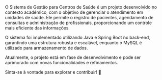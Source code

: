 O Sistema de Gestão para Centros de Saúde é um projeto desenvolvido no contexto acadêmico, com o objetivo de gerenciar o atendimento em unidades de saúde. Ele permite o registro de pacientes, agendamento de consultas e administração de profissionais, proporcionando um controle mais eficiente das informações.

O sistema foi implementado utilizando Java e Spring Boot no back-end, garantindo uma estrutura robusta e escalável, enquanto o MySQL é utilizado para armazenamento de dados.

Atualmente, o projeto está em fase de desenvolvimento e pode ser aprimorado com novas funcionalidades e refinamentos.

Sinta-se à vontade para explorar e contribuir! 🚀
